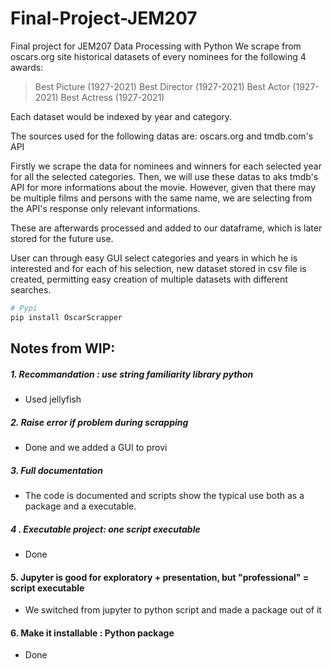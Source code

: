 # Final-Project-JEM207
Final project for JEM207 Data Processing with Python
We scrape from oscars.org site historical datasets of every nominees for the following 4 awards:
>

> Best Picture (1927-2021)
> Best Director (1927-2021)
> Best Actor (1927-2021)
> Best Actress (1927-2021)

Each dataset would be indexed by year and category.

The sources used for the following datas are: 
oscars.org and tmdb.com's API

Firstly we scrape the data for nominees and winners for each selected year for all the selected categories. 
Then, we will use these datas to aks tmdb's API for more informations about the movie. However, given that there may be multiple films and persons with the same name, we are selecting from the API's response only relevant informations. 

These are afterwards processed and added to our dataframe, which is later stored for the future use. 

User can through easy GUI select categories and years in which he is interested and for each of his selection, new dataset stored in csv file is created, permitting easy creation of multiple datasets with different searches. 

```sh
# Pypi
pip install OscarScrapper
```



## Notes from WIP:

#####  1. Recommandation : use string familiarity library python
- Used jellyfish

##### 2. Raise error if problem during scrapping
- Done and we added a GUI to provi

##### 3. Full documentation 
- The code is documented and scripts show the typical use both as a package and a executable.

##### 4 . Executable project: one script executable 
- Done

#### 5. Jupyter is good for exploratory + presentation, but "professional" = script executable
- We switched from jupyter to python script and made a package out of it

#### 6. Make it installable : Python package
- Done

